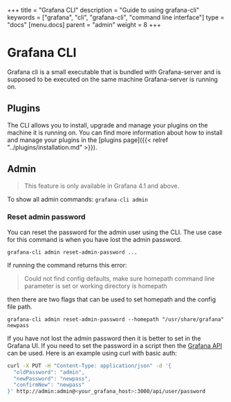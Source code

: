 +++
title = "Grafana CLI"
description = "Guide to using grafana-cli"
keywords = ["grafana", "cli", "grafana-cli", "command line interface"]
type = "docs"
[menu.docs]
parent = "admin"
weight = 8
+++

# Grafana CLI

Grafana cli is a small executable that is bundled with Grafana-server and is supposed to be executed on the same machine Grafana-server is running on.

## Plugins

The CLI allows you to install, upgrade and manage your plugins on the machine it is running on.
You can find more information about how to install and manage your plugins in the
[plugins page]({{< relref "../plugins/installation.md" >}}).

## Admin

> This feature is only available in Grafana 4.1 and above.

To show all admin commands:
`grafana-cli admin`

### Reset admin password

You can reset the password for the admin user using the CLI. The use case for this command is when you have lost the admin password.

`grafana-cli admin reset-admin-password ...`

If running the command returns this error:

> Could not find config defaults, make sure homepath command line parameter is set or working directory is homepath

then there are two flags that can be used to set homepath and the config file path.

`grafana-cli admin reset-admin-password --homepath "/usr/share/grafana" newpass`

If you have not lost the admin password then it is better to set in the Grafana UI. If you need to set the password in a script then the [Grafana API](http://docs.grafana.org/http_api/user/#change-password) can be used. Here is an example using curl with basic auth:

```bash
curl -X PUT -H "Content-Type: application/json" -d '{
  "oldPassword": "admin",
  "newPassword": "newpass",
  "confirmNew": "newpass"
}' http://admin:admin@<your_grafana_host>:3000/api/user/password
```
